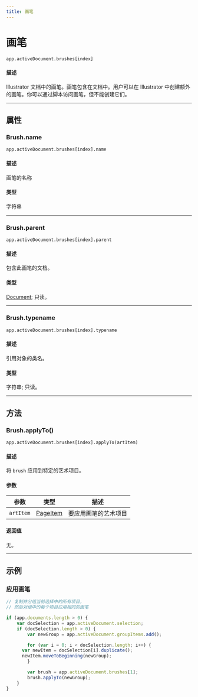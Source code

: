 ```yaml
---
title: 画笔
---
```

# 画笔

`app.activeDocument.brushes[index]`

#### 描述

Illustrator 文档中的画笔。画笔包含在文档中。用户可以在 Illustrator 中创建额外的画笔。你可以通过脚本访问画笔，但不能创建它们。

---

## 属性

### Brush.name

`app.activeDocument.brushes[index].name`

#### 描述

画笔的名称

#### 类型

字符串

---

### Brush.parent

`app.activeDocument.brushes[index].parent`

#### 描述

包含此画笔的文档。

#### 类型

[Document](.././Document); 只读。

---

### Brush.typename

`app.activeDocument.brushes[index].typename`

#### 描述

引用对象的类名。

#### 类型

字符串; 只读。

---

## 方法

### Brush.applyTo()

`app.activeDocument.brushes[index].applyTo(artItem)`

#### 描述

将 `brush` 应用到特定的艺术项目。

#### 参数

| 参数       |     类型      |   描述    |
| ---------- | ------------------------- | --------------------- |
| `artItem`  | [PageItem](.././PageItem) | 要应用画笔的艺术项目  |

#### 返回值

无。

---

## 示例

### 应用画笔

```javascript
// 复制并分组当前选择中的所有项目，
// 然后对组中的每个项目应用相同的画笔

if (app.documents.length > 0) {
    var docSelection = app.activeDocument.selection;
    if (docSelection.length > 0) {
        var newGroup = app.activeDocument.groupItems.add();

        for (var i = 0; i < docSelection.length; i++) {
      var newItem = docSelection[i].duplicate();
      newItem.moveToBeginning(newGroup);
        }

        var brush = app.activeDocument.brushes[1];
        brush.applyTo(newGroup);
    }
}
```
